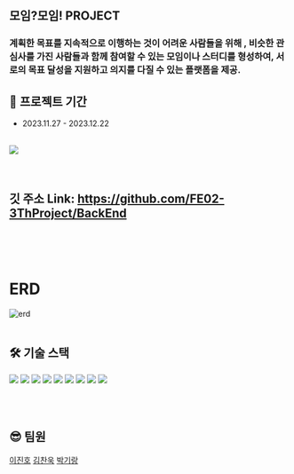 
## 모임?모임! PROJECT
### 계획한 목표를 지속적으로 이행하는 것이 어려운 사람들을 위해 , 비슷한 관심사를 가진 사람들과 함께 참여할 수 있는 모임이나 스터디를 형성하여, 서로의 목표 달성을 지원하고 의지를 다질 수 있는 플랫폼을 제공.
## 📆 프로젝트 기간

- 2023.11.27 - 2023.12.22


<br />
<img src="https://sour-process-b08.notion.site/image/https%3A%2F%2Fprod-files-secure.s3.us-west-2.amazonaws.com%2F812354cb-4304-4b1b-b07d-f3c2e18143f4%2F69593339-4808-4ca2-9825-cec84c074a61%2Fscreencapture-localhost-5173-2023-12-22-01_47_37.png?table=block&id=9c7e82fa-60c3-4a0a-afaa-e1f43760d53c&spaceId=812354cb-4304-4b1b-b07d-f3c2e18143f4&width=1660&userId=&cache=v2"/>

<br />
<br />




<br />

## 깃 주소 Link: https://github.com/FE02-3ThProject/BackEnd

<br />


<br />
<br />



# ERD

![erd](https://github.com/sbi03441/issue/assets/115928654/6dc32784-e058-4daa-8b9d-a3f4705238b5)
<br />
<br />

## 🛠 기술 스택

<div align=left>
  <img src="https://img.shields.io/badge/java-E34F26?style=for-the-badge&logo=java&logoColor=white">
  <img  src="https://img.shields.io/badge/mariaDB-003545?style=for-the-badge&logo=mariaDB&logoColor=white">
  <img src="https://img.shields.io/badge/spring boot-6DB33F?style=for-the-badge&logo=springboot&logoColor=white">
  <img src="https://img.shields.io/badge/springsecurity-6DB33F?style=for-the-badge&logo=springsecurity&logoColor=white">
  <img src="https://img.shields.io/badge/aws ec2-FF9900?style=for-the-badge&logo=amazonec2&logoColor=white">
 <img src="https://img.shields.io/badge/aws s3-569A31?style=for-the-badge&logo=amazons3&logoColor=white">
 <img src="https://img.shields.io/badge/aws rds-527FFF?style=for-the-badge&logo=amazonrds&logoColor=white">
 <img src="https://img.shields.io/badge/intellij idea-181717?style=for-the-badge&logo=intellijidea&logoColor=white">
  <img src="https://img.shields.io/badge/github-181717?style=for-the-badge&logo=github&logoColor=white">
  
  
</div>


                                                                                                                                                                 
<br/><br/>



## 😎 팀원


  <a href="https://github.com/unchul">이진호</a>
   <a href="https://github.com/hanjihyeong">김찬욱</a>
<a href="https://github.com/newsks">박기랑</a>

    

